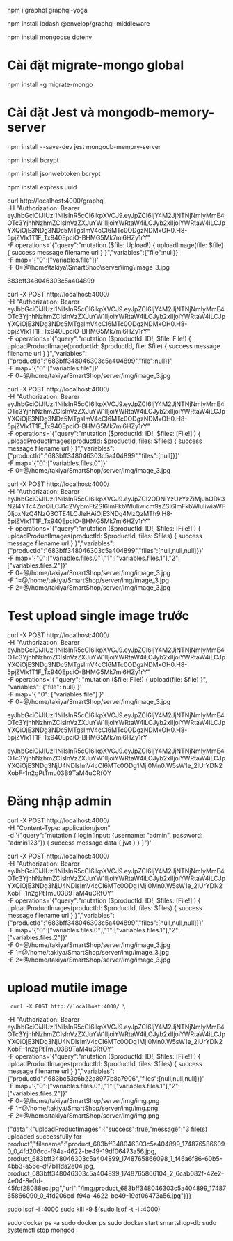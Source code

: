 npm i graphql graphql-yoga

npm install lodash @envelop/graphql-middleware

npm install mongoose dotenv

# Cài đặt migrate-mongo global
npm install -g migrate-mongo

# Cài đặt Jest và mongodb-memory-server
npm install --save-dev jest mongodb-memory-server

npm install bcrypt

npm install jsonwebtoken bcrypt

npm install express uuid



  curl http://localhost:4000/graphql \
  -H "Authorization: Bearer eyJhbGciOiJIUzI1NiIsInR5cCI6IkpXVCJ9.eyJpZCI6IjY4M2JjNTNjNmIyMmE4OTc3YjhhNzhmZCIsInVzZXJuYW1lIjoiYWRtaW4iLCJyb2xlIjoiYWRtaW4iLCJpYXQiOjE3NDg3NDc5MTgsImV4cCI6MTc0ODgzNDMxOH0.H8-5pjZVlx1T1F_Tx940EpciO-BHMG5Mk7mi6HZy1rY" \
  -F operations='{"query":"mutation ($file: Upload!) { uploadImage(file: $file) { success message filename url } }","variables":{"file":null}}' \
  -F map='{"0":["variables.file"]}' \
  -F 0=@\home\takiya\SmartShop\server\img\image_3.jpg

683bff348046303c5a404899

curl -X POST http://localhost:4000/ \
  -H "Authorization: Bearer eyJhbGciOiJIUzI1NiIsInR5cCI6IkpXVCJ9.eyJpZCI6IjY4M2JjNTNjNmIyMmE4OTc3YjhhNzhmZCIsInVzZXJuYW1lIjoiYWRtaW4iLCJyb2xlIjoiYWRtaW4iLCJpYXQiOjE3NDg3NDc5MTgsImV4cCI6MTc0ODgzNDMxOH0.H8-5pjZVlx1T1F_Tx940EpciO-BHMG5Mk7mi6HZy1rY" \
  -F operations='{"query":"mutation ($productId: ID!, $file: File!) { uploadProductImage(productId: $productId, file: $file) { success message filename url } }","variables":{"productId":"683bff348046303c5a404899","file":null}}' \
  -F map='{"0":["variables.file"]}' \
  -F 0=@/home/takiya/SmartShop/server/img/image_3.jpg

curl -X POST http://localhost:4000/ \
  -H "Authorization: Bearer eyJhbGciOiJIUzI1NiIsInR5cCI6IkpXVCJ9.eyJpZCI6IjY4M2JjNTNjNmIyMmE4OTc3YjhhNzhmZCIsInVzZXJuYW1lIjoiYWRtaW4iLCJyb2xlIjoiYWRtaW4iLCJpYXQiOjE3NDg3NDc5MTgsImV4cCI6MTc0ODgzNDMxOH0.H8-5pjZVlx1T1F_Tx940EpciO-BHMG5Mk7mi6HZy1rY" \
  -F operations='{"query":"mutation ($productId: ID!, $files: [File!]!) { uploadProductImages(productId: $productId, files: $files) { success message filename url } }","variables":{"productId":"683bff348046303c5a404899","files":[null]}}' \
  -F map='{"0":["variables.files.0"]}' \
  -F 0=@/home/takiya/SmartShop/server/img/image_3.jpg

  curl -X POST http://localhost:4000/ \
  -H "Authorization: Bearer eyJhbGciOiJIUzI1NiIsInR5cCI6IkpXVCJ9.eyJpZCI2ODNiYzUzYzZiMjJhODk3N2I4YTc4ZmQiLCJ1c2VybmFtZSI6ImFkbWluIiwicm9sZSI6ImFkbWluIiwiaWF0IjoxNzQ4NzQ3OTE4LCJleHAiOjE3NDg4MzQzMTh9.H8-5pjZVlx1T1F_Tx940EpciO-BHMG5Mk7mi6HZy1rY" \
  -F operations='{"query":"mutation ($productId: ID!, $files: [File!]!) { uploadProductImages(productId: $productId, files: $files) { success message filename url } }","variables":{"productId":"683bff348046303c5a404899","files":[null,null,null]}}' \
  -F map='{"0":["variables.files.0"],"1":["variables.files.1"],"2":["variables.files.2"]}' \
  -F 0=@/home/takiya/SmartShop/server/img/image_3.jpg \
  -F 1=@/home/takiya/SmartShop/server/img/image_3.jpg \
  -F 2=@/home/takiya/SmartShop/server/img/image_3.jpg

  # Test upload single image trước
curl -X POST http://localhost:4000/ \
  -H "Authorization: Bearer eyJhbGciOiJIUzI1NiIsInR5cCI6IkpXVCJ9.eyJpZCI6IjY4M2JjNTNjNmIyMmE4OTc3YjhhNzhmZCIsInVzZXJuYW1lIjoiYWRtaW4iLCJyb2xlIjoiYWRtaW4iLCJpYXQiOjE3NDg3NDc5MTgsImV4cCI6MTc0ODgzNDMxOH0.H8-5pjZVlx1T1F_Tx940EpciO-BHMG5Mk7mi6HZy1rY" \
  -F operations='{ "query": "mutation ($file: File!) { upload(file: $file) }", "variables": {"file": null} }' \
  -F map='{ "0": ["variables.file"] }' \
  -F 0=@/home/takiya/SmartShop/server/img/image_3.jpg

  eyJhbGciOiJIUzI1NiIsInR5cCI6IkpXVCJ9.eyJpZCI6IjY4M2JjNTNjNmIyMmE4OTc3YjhhNzhmZCIsInVzZXJuYW1lIjoiYWRtaW4iLCJyb2xlIjoiYWRtaW4iLCJpYXQiOjE3NDg3NDc5MTgsImV4cCI6MTc0ODgzNDMxOH0.H8-5pjZVlx1T1F_Tx940EpciO-BHMG5Mk7mi6HZy1rY

  eyJhbGciOiJIUzI1NiIsInR5cCI6IkpXVCJ9.eyJpZCI6IjY4M2JjNTNjNmIyMmE4OTc3YjhhNzhmZCIsInVzZXJuYW1lIjoiYWRtaW4iLCJyb2xlIjoiYWRtaW4iLCJpYXQiOjE3NDg3NjU4NDIsImV4cCI6MTc0ODg1MjI0Mn0.W5sW1e_2lUrYDN2XobF-1n2gPtTmu03B9TaM4uCRfOY

# Đăng nhập admin
  curl -X POST http://localhost:4000/ \
  -H "Content-Type: application/json" \
  -d '{"query":"mutation { login(input: {username: \"admin\", password: \"admin123\"}) { success message data { jwt } } }"}'

  curl -X POST http://localhost:4000/ \
  -H "Authorization: Bearer eyJhbGciOiJIUzI1NiIsInR5cCI6IkpXVCJ9.eyJpZCI6IjY4M2JjNTNjNmIyMmE4OTc3YjhhNzhmZCIsInVzZXJuYW1lIjoiYWRtaW4iLCJyb2xlIjoiYWRtaW4iLCJpYXQiOjE3NDg3NjU4NDIsImV4cCI6MTc0ODg1MjI0Mn0.W5sW1e_2lUrYDN2XobF-1n2gPtTmu03B9TaM4uCRfOY" \
  -F operations='{"query":"mutation ($productId: ID!, $files: [File!]!) { uploadProductImages(productId: $productId, files: $files) { success message filename url } }","variables":{"productId":"683bff348046303c5a404899","files":[null,null,null]}}' \
  -F map='{"0":["variables.files.0"],"1":["variables.files.1"],"2":["variables.files.2"]}' \
  -F 0=@/home/takiya/SmartShop/server/img/image_3.jpg \
  -F 1=@/home/takiya/SmartShop/server/img/image_3.jpg \
  -F 2=@/home/takiya/SmartShop/server/img/image_3.jpg


  #  upload mutile image 
     curl -X POST http://localhost:4000/ \
  -H "Authorization: Bearer eyJhbGciOiJIUzI1NiIsInR5cCI6IkpXVCJ9.eyJpZCI6IjY4M2JjNTNjNmIyMmE4OTc3YjhhNzhmZCIsInVzZXJuYW1lIjoiYWRtaW4iLCJyb2xlIjoiYWRtaW4iLCJpYXQiOjE3NDg3NjU4NDIsImV4cCI6MTc0ODg1MjI0Mn0.W5sW1e_2lUrYDN2XobF-1n2gPtTmu03B9TaM4uCRfOY" \
  -F operations='{"query":"mutation ($productId: ID!, $files: [File!]!) { uploadProductImages(productId: $productId, files: $files) { success message filename url } }","variables":{"productId":"683bc53c6b22a8977b8a7906","files":[null,null,null]}}' \
  -F map='{"0":["variables.files.0"],"1":["variables.files.1"],"2":["variables.files.2"]}' \
  -F 0=@/home/takiya/SmartShop/server/img/img.png \
  -F 1=@/home/takiya/SmartShop/server/img/img.png \
  -F 2=@/home/takiya/SmartShop/server/img/img.png


{"data":{"uploadProductImages":{"success":true,"message":"3 file(s) uploaded successfully for product","filename":"product_683bff348046303c5a404899_1748765866090_0_4fd206cd-f94a-4622-be49-19df06473a56.jpg, product_683bff348046303c5a404899_1748765866098_1_f46a6f86-60b5-4bb3-a56e-df7b11da2e04.jpg, product_683bff348046303c5a404899_1748765866104_2_6cab082f-42e2-4e04-8e0d-45fcf28088ec.jpg","url":"/img/product_683bff348046303c5a404899_1748765866090_0_4fd206cd-f94a-4622-be49-19df06473a56.jpg"}}}






sudo lsof -i :4000
sudo kill -9 $(sudo lsof -t -i :4000)

sudo docker ps -a
sudo docker ps
sudo docker start smartshop-db
sudo systemctl stop mongod